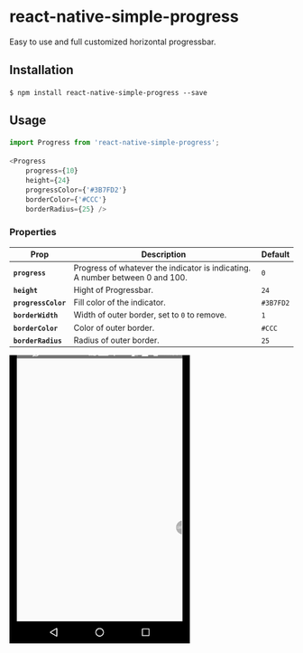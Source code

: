 
# react-native-simple-progress

Easy to use and full customized horizontal progressbar.

## Installation

`$ npm install react-native-simple-progress --save`

## Usage

```js
import Progress from 'react-native-simple-progress';

<Progress 
	progress={10} 
	height={24} 
	progressColor={'#3B7FD2'}
	borderColor={'#CCC'}
	borderRadius={25} />
```

### Properties

| Prop | Description | Default |
|---|---|---|
|**`progress`**|Progress of whatever the indicator is indicating. A number between 0 and 100. |`0`|
|**`height`**|Hight of Progressbar. |`24`|
|**`progressColor`**|Fill color of the indicator. |`#3B7FD2`|
|**`borderWidth`**|Width of outer border, set to `0` to remove. |`1`|
|**`borderColor`**|Color of outer border. |`#CCC`|
|**`borderRadius`**|Radius of outer border. |`25`|


![Progress](https://github.com/binbytes/react-native-simple-progress/blob/master/screenshot/progress.gif)
